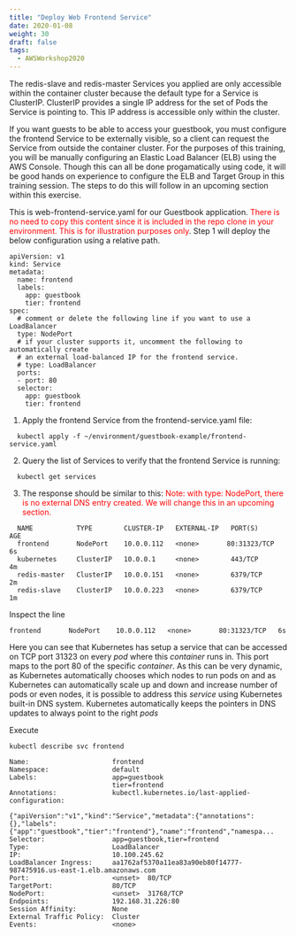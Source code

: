 ```yaml
---
title: "Deploy Web Frontend Service"
date: 2020-01-08
weight: 30
draft: false
tags:
  - AWSWorkshop2020
---
```


The redis-slave and redis-master Services you applied are only accessible within the container cluster because the default type for a Service is ClusterIP. ClusterIP provides a single IP address for the set of Pods the Service is pointing to. This IP address is accessible only within the cluster.

If you want guests to be able to access your guestbook, you must configure the frontend Service to be externally visible, so a client can request the Service from outside the container cluster. For the purposes of this training, you will be manually configuring an Elastic Load Balancer (ELB) using the AWS Console. Though this can all be done progamatically using code, it will be good hands on experience to configure the ELB and Target Group in this training session. The steps to do this will follow in an upcoming section within this exercise.

This is web-frontend-service.yaml for our Guestbook application. <bold><font color="red">There is no need to copy this content since it is included in the repo clone in your environment. This is for illustration purposes only</font></bold>. Step 1 will deploy the below configuration using a relative path.

```
apiVersion: v1
kind: Service
metadata:
  name: frontend
  labels:
    app: guestbook
    tier: frontend
spec:
  # comment or delete the following line if you want to use a LoadBalancer
  type: NodePort 
  # if your cluster supports it, uncomment the following to automatically create
  # an external load-balanced IP for the frontend service.
  # type: LoadBalancer
  ports:
  - port: 80
  selector:
    app: guestbook
    tier: frontend
```

1. Apply the frontend Service from the frontend-service.yaml file:

```
  kubectl apply -f ~/environment/guestbook-example/frontend-service.yaml
```

2. Query the list of Services to verify that the frontend Service is running:

```
  kubectl get services
```

3. The response should be similar to this: <font color=red>Note: with type: NodePort, there is no external DNS entry created.  We will change this in an upcoming section.</font>

```
  NAME           TYPE        CLUSTER-IP   EXTERNAL-IP   PORT(S)        AGE
  frontend       NodePort    10.0.0.112   <none>       80:31323/TCP   6s
  kubernetes     ClusterIP   10.0.0.1     <none>        443/TCP        4m
  redis-master   ClusterIP   10.0.0.151   <none>        6379/TCP       2m
  redis-slave    ClusterIP   10.0.0.223   <none>        6379/TCP       1m
```  

Inspect the line
```
frontend       NodePort    10.0.0.112   <none>       80:31323/TCP   6s
```

Here you can see that Kubernetes has setup a service that can be accessed on TCP port 31323 on every *pod* where this *container* runs in. This port maps to the port 80 of the specific *container*. 
As this can be very dynamic, as Kubernetes automatically chooses which nodes to run pods on and  as Kubernetes can automatically scale up and down and increase number of pods or even nodes, it is possible to address this *service* using Kubernetes built-in DNS system. Kubernetes automatically keeps the pointers in DNS updates to always point to the right *pods*


Execute 
```
kubectl describe svc frontend
```

```
Name:                     frontend
Namespace:                default
Labels:                   app=guestbook
                          tier=frontend
Annotations:              kubectl.kubernetes.io/last-applied-configuration:
                            {"apiVersion":"v1","kind":"Service","metadata":{"annotations":{},"labels":{"app":"guestbook","tier":"frontend"},"name":"frontend","namespa...
Selector:                 app=guestbook,tier=frontend
Type:                     LoadBalancer
IP:                       10.100.245.62
LoadBalancer Ingress:     aa1762af5370a11ea83a90eb80f14777-987475916.us-east-1.elb.amazonaws.com
Port:                     <unset>  80/TCP
TargetPort:               80/TCP
NodePort:                 <unset>  31768/TCP
Endpoints:                192.168.31.226:80
Session Affinity:         None
External Traffic Policy:  Cluster
Events:                   <none>
```

